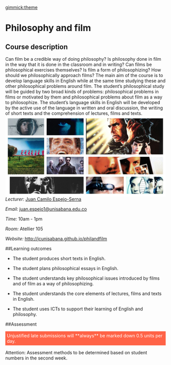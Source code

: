 [gimmick:theme](united)

# Philosophy and film

## Course description 


Can film be a credible way of doing philosophy? Is philosophy done in film in the way that it is done in the classroom and in writing? Can films be philosophical exercises themselves? Is film a form of philosophizing? How should we philosophically approach films? The main aim of the course is to develop language skills in English while at the same time studying these and other philosophical problems around film. The student’s philosophical study will be guided by two broad kinds of problems: philosophical problems in films or motivated by them and philosophical problems about film as a way to philosophize. The student’s language skills in English will be developed by the active use of the language in written and oral discussion, the writing of short texts and the comprehension of lectures, films and texts. 
<img src="img/posters2.jpg" style="float:right;">




*Lecturer:* [Juan Camilo Espejo-Serna](http://jcunisabana.github.io/)

*Email:* juan.espejo1@unisabana.edu.co

*Time:* 10am - 1pm 

*Room:* Atellier 105

*Website:* http://jcunisabana.github.io/philandfilm

##Learning outcomes


- The student produces short texts in English.

- The student plans philosophical essays in English.

- The student understands key philosophical issues introduced by films and of film as a way of philosophizing.

- The student understands the core elements of lectures, films and texts in English.

-   The student uses ICTs to support their learning of English and philosophy.

##Assessment
<p style="color:white; background-color:Tomato; padding: 5px; "> Unjustified late submissions will **always** be marked down 0.5 units per day.</p>

Attention: Assessment methods to be determined based on student numbers in the second week.

<!--
|Module|Activity|Percentage|
| --- | --- | --- |
|1|    Class participation               |15%
 |    1 |    Reseña                              |    15%
 |    2 |    Protocolo                            |   15%
|     2 |    Relatoría                             |  15%
 |    3 |    Abstract del ensayo argumentativo   |    10%
  |   3  |   Ensayo argumentativo         |           30%
-->



